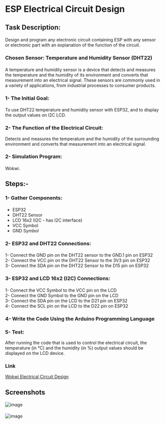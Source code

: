 # ESP Electrical Circuit Design
#### 
## Task Description:
#### 
Design and program any electronic circuit containing ESP with any sensor or electronic part with an explanation of the function of the circuit.
#### 
### Chosen Sensor: Temperature and Humidity Sensor (DHT22)
#### 
A temperature and humidity sensor is a device that detects and measures the temperature and the humidity of its environment and converts that measurement into an electrical signal. These sensors are commonly used in a variety of applications, from industrial processes to consumer products.
#### 
### 1- The Initial Goal:
#### 
To use DHT22 temperature and humidity sensor with ESP32, and to display the output values on I2C LCD.
#### 
### 2- The Function of the Electrical Circuit:
Detects and measures the temperature and the humidity of the surrounding environment and converts that measurement into an electrical signal.
#### 
### 2- Simulation Program:
#### 
Wokwi.
#### 
## Steps:-
#### 
### 1- Gather Components: 
#### 
- ESP32
- DHT22 Sensor
- LCD 16x2 (I2C - has I2C interface)
- VCC Symbol
- GND Symbol
#### 
### 2- ESP32 and DHT22 Connections:
#### 
1- Connect the GND pin on the DHT22 sensor to the GND.1 pin on ESP32  
2- Connect the VCC pin on the DHT22 Sensor to the 3V3 pin on ESP32    
3- Connect the SDA pin on the DHT22 Sensor to the D15 pin on ESP32
#### 
### 3- ESP32 and LCD 16x2 (I2C) Connections:
#### 
1- Connect the VCC Symbol to the VCC pin on the LCD  
2- Connect the GND Symbol to the GND pin on the LCD  
3- Connect the SDA pin on the LCD to the D21 pin on ESP32  
4- Connect the SCL pin on the LCD to the D22 pin on ESP32
#### 
### 4- Write the Code Using the Arduino Programming Language
#### 
### 5- Test:
After running the code that is used to control the electrical circuit, the temperature (in ℃) and the humidity (in %) output values should be displayed on the LCD device. 
#### 
### Link
[Wokwi Electrical Circuit Design](https://wokwi.com/projects/402880151500617729)
 




#### 
## Screenshots
#### 
![‏‏image](https://github.com/Ghalastic/ESP32-Electrical-Circuit/assets/173709501/63e621d4-1694-4ceb-91f1-fe5431ce752d)
#### 
![‏‏image](https://github.com/Ghalastic/ESP32-Electrical-Circuit/assets/173709501/59433be0-5cbf-4d6d-967b-4314379b7147)
